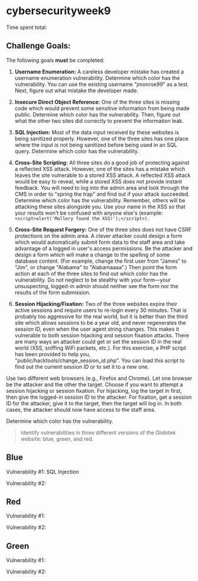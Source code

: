# cybersecurityweek9
Time spent total:
## Challenge Goals:
The following goals **must** be completed:
1. **Username Enumeration:** A careless developer mistake has created a username enumeration vulnerability. Determine which color has the vulnerability. You can use the existing username "jmonroe99" as a test. Next, figure out what mistake the developer made.

2. **Insecure Direct Object Reference:** One of the three sites is missing code which would prevent some sensitive information from being made public. Determine which color has the vulnerability. Then, figure out what the other two sites did correctly to prevent the information leak.

3. **SQL Injection:** Most of the data input received by these websites is being sanitized properly. However, one of the three sites has one place where the input is not being sanitized before being used in an SQL query. Determine which color has the vulnerability.

4. **Cross-Site Scripting:** All three sites do a good job of protecting against a reflected XSS attack. However, one of the sites has a mistake which leaves the site vulnerable to a stored XSS attack. A reflected XSS attack would be easy to reveal, while a stored XSS does not provide instant feedback. You will need to log into the admin area and look through the CMS in order to "spring the trap" and find out if your attack succeeded. Determine which color has the vulnerability. Remember, others will be attacking these sites alongside you. Use your name in the XSS so that your results won't be confused with anyone else's (example: 
`<script>alert('Mallory found the XSS!');</script>).`

5. **Cross-Site Request Forgery:** One of the three sites does not have CSRF protections on the admin area. A clever attacker could design a form which would automatically submit form data to the staff area and take advantage of a logged in user's access permissions. Be the attacker and design a form which will make a change to the spelling of some database content. (For example, change the first user from "James" to "Jim", or change "Alabama" to "Alabamaaaa".) Then point the form action at each of the three sites to find out which color has the vulnerability. Do not neglect to be stealthy with your form—your unsuspecting, logged-in admin should neither see the form nor the results of the form submission.

6. **Session Hijacking/Fixation:** Two of the three websites expire their active sessions and require users to re-login every 30 minutes. That is probably too aggressive for the real world, but it is better than the third site which allows sessions to be a year old, and never regenerates the session ID, even when the user agent string changes. This makes it vulnerable to both session hijacking and session fixation attacks.
There are many ways an attacker could get or set the session ID in the real world (XSS, sniffing WiFi packets, etc.). For this exercise, a PHP script has been provided to help you, "public/hacktools/change_session_id.php". You can load this script to find out the current session ID or to set it to a new one.

Use two different web browsers (e.g., Firefox and Chrome). Let one browser be the attacker and the other the target. Choose if you want to attempt a session hijacking or session fixation. For hijacking, log the target in first, then give the logged-in session ID to the attacker. For fixation, get a session ID for the attacker, give it to the target, then the target will log in. In both cases, the attacker should now have access to the staff area.

Determine which color has the vulnerability.

>Identify vulnerabilities in three different versions of the Globitek website: blue, green, and red.

## Blue
Vulnerability #1: SQL Injection

Vulnerability #2:
## Red
Vulnerability #1:

Vulnerability #2:
## Green
Vulnerability #1:

Vulnerability #2:
